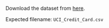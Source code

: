 Download the dataset from [here](https://www.kaggle.com/uciml/default-of-credit-card-clients-dataset).

Expected filename: `UCI_Credit_Card.csv`